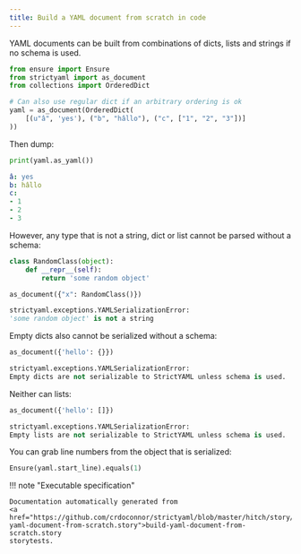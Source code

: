 ```yaml
---
title: Build a YAML document from scratch in code
---
```



YAML documents can be built from combinations of dicts,
lists and strings if no schema is used.




```python
from ensure import Ensure
from strictyaml import as_document
from collections import OrderedDict

# Can also use regular dict if an arbitrary ordering is ok
yaml = as_document(OrderedDict(
    [(u"â", 'yes'), ("b", "hâllo"), ("c", ["1", "2", "3"])]
))

```



Then dump:


```python
print(yaml.as_yaml())
```

```yaml
â: yes
b: hâllo
c:
- 1
- 2
- 3
```




However, any type that is not a string, dict or list cannot be parsed without a schema:


```python
class RandomClass(object):
    def __repr__(self):
        return 'some random object'

as_document({"x": RandomClass()})

```


```python
strictyaml.exceptions.YAMLSerializationError:
'some random object' is not a string
```




Empty dicts also cannot be serialized without a schema:


```python
as_document({'hello': {}})

```


```python
strictyaml.exceptions.YAMLSerializationError:
Empty dicts are not serializable to StrictYAML unless schema is used.
```




Neither can lists:


```python
as_document({'hello': []})

```


```python
strictyaml.exceptions.YAMLSerializationError:
Empty lists are not serializable to StrictYAML unless schema is used.
```




You can grab line numbers from the object that is serialized:


```python
Ensure(yaml.start_line).equals(1)

```







!!! note "Executable specification"

    Documentation automatically generated from 
    <a href="https://github.com/crdoconnor/strictyaml/blob/master/hitch/story/build-yaml-document-from-scratch.story">build-yaml-document-from-scratch.story
    storytests.